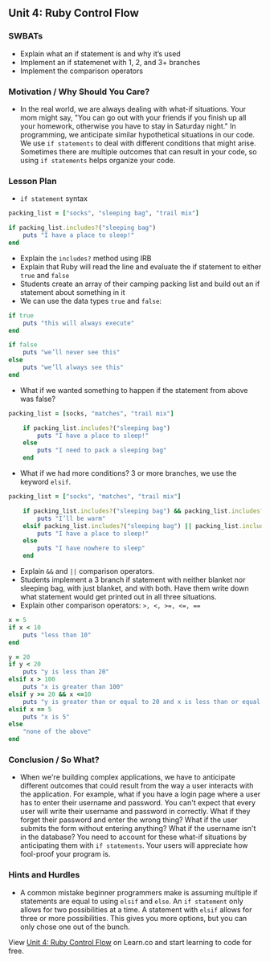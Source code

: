 ## Unit 4: Ruby Control Flow

### SWBATs
+ Explain what an if statement is and why it’s used
+ Implement an if statemenet with 1, 2, and 3+ branches
+ Implement the comparison operators

### Motivation / Why Should You Care?
+ In the real world, we are always dealing with what-if situations. Your mom might say, "You can go out with your friends if you finish up all your homework, otherwise you have to stay in Saturday night." In programming, we anticipate similar hypothetical situations in our code. We use `if statements` to deal with different conditions that might arise. Sometimes there are multiple outcomes that can result in your code, so using `if statements` helps organize your code.

### Lesson Plan
+ `if statement` syntax
```ruby
packing_list = ["socks", "sleeping bag", "trail mix"]

if packing_list.includes?("sleeping bag")
    puts "I have a place to sleep!"
end
```
  + Explain the `includes?` method using IRB
  + Explain that Ruby will read the line and evaluate the if statement to either `true` and `false`
+ Students create an array of their camping packing list and build out an if statement about something in it
+ We can use the data types `true` and `false`:
```ruby
if true
    puts "this will always execute"
end
```
```ruby
if false
    puts "we’ll never see this"
else
    puts "we’ll always see this"
end
```
+ What if we wanted something to happen if the statement from above was false? 
```ruby
packing_list = [socks, "matches", "trail mix"]

	if packing_list.includes?("sleeping bag")
		puts "I have a place to sleep!"
	else 
		puts "I need to pack a sleeping bag"
	end
```
+ What if we had more conditions? 3 or more branches, we use the keyword `elsif`.
```ruby
packing_list = ["socks", "matches", "trail mix"]

	if packing_list.includes?("sleeping bag") && packing_list.includes?("blanket")
		puts "I’ll be warm"
	elsif packing_list.includes?("sleeping bag") || packing_list.includes?("blanket")
		puts "I have a place to sleep!"
	else
		puts "I have nowhere to sleep"
	end
```
+ Explain `&&` and `||` comparison operators.
+ Students implement a 3 branch if statement with neither blanket nor sleeping bag, with just blanket, and with both. Have them write down what statement would get printed out in all three situations.
+ Explain other comparison operators: `>, <, >=, <=, ==`
```ruby
x = 5
if x < 10
    puts "less than 10"
end
```
```ruby
y = 20
if y < 20
    puts "y is less than 20"
elsif x > 100
    puts "x is greater than 100"
elsif y >= 20 && x <=10 
    puts "y is greater than or equal to 20 and x is less than or equal to 10"
elsif x == 5
    puts "x is 5"
else
    "none of the above"
end
```
### Conclusion / So What?
+ When we're building complex applications, we have to anticipate different outcomes that could result from the way a user interacts with the application. For example, what if you have a login page where a user has to enter their username and password. You can't expect that every user will write their username and password in correctly. What if they forget their password and enter the wrong thing? What if the user submits the form without entering anything? What if the username isn't in the database? You need to account for these what-if situations by anticipating them with `if statements`. Your users will appreciate how fool-proof your program is. 

### Hints and Hurdles
+ A common mistake beginner programmers make is assuming multiple if statements are equal to using `elsif` and `else`. An `if statement` only allows for two possibilities at a time. A statement with `elsif` allows for three or more possibilities. This gives you more options, but you can only chose one out of the bunch.

<p data-visibility='hidden'>View <a href='https://learn.co/lessons/hs-ruby1-teachers-guide-control-flow' title='Unit 4: Ruby Control Flow'>Unit 4: Ruby Control Flow</a> on Learn.co and start learning to code for free.</p>
